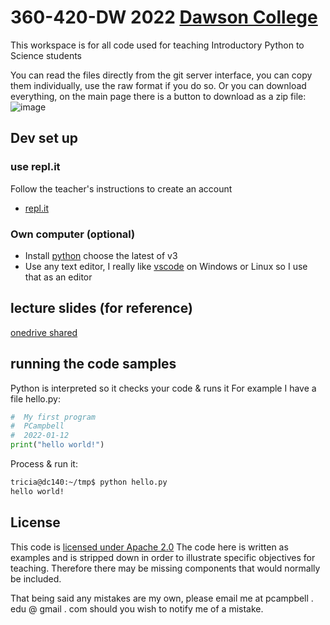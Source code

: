 # 360-420-DW 2022 [Dawson College](http://www.dawsoncollege.qc.ca)
This workspace is for all code used for
teaching Introductory Python to Science students

You can read the files directly from the git server interface,  you can copy them individually, 
use the raw format if you do so. Or you can download everything, on the main page there is a button to download as a zip file: ![image](https://user-images.githubusercontent.com/1751207/149207755-39ce3c9e-033b-4309-8014-55cf0588ed05.png)

## Dev set up
### use repl.it
Follow the teacher's instructions to create an account
* [repl.it](https://replit.com/)
### Own computer (optional)
* Install [python](https://www.python.org/downloads/) choose the latest of v3
* Use any text editor, I really like [vscode](https://code.visualstudio.com/)  on Windows or Linux so I use that as an editor
## lecture slides (for reference)
[onedrive shared](https://collegedawson-my.sharepoint.com/:f:/g/personal/pcampbell_dawsoncollege_qc_ca/Eq-UO667LqFLmLbB19zqLKABHEbkX8xkKDeVk6-rRSbGyw?e=UqzgsX)
## running the code samples 
Python is interpreted so it checks your code & runs it
For example I have a file hello.py:
```python
#  My first program
#  PCampbell
#  2022-01-12
print("hello world!")
```
Process & run it:
```bash
tricia@dc140:~/tmp$ python hello.py
hello world!
```
<!--
## clone the repo
If you are game install git and clone the whole repo, open a command prompt:
```bash
git clone https://github.com/campbe13/JavaSourceSamples360.git
```
Windows or OS X first install git bash: https://git-scm.com/downloads
-->
## License
This code is [licensed under Apache 2.0](LICENSE.md) The code here is written as examples
and is stripped down in  order to illustrate specific objectives for teaching. 
Therefore there may be missing components that would normally be included. 

That being said any mistakes are my own, please email me at pcampbell . edu @ gmail . com
should you wish to notify me of a mistake. 
<!--
## For Teachers
* short url for this repo http://bit.ly/java360
* full url  https://github.com/campbe13/JavaSourceSamples360
* Cloud9 https://ide.c9.io/pcampbelldawson/samples360
-->
